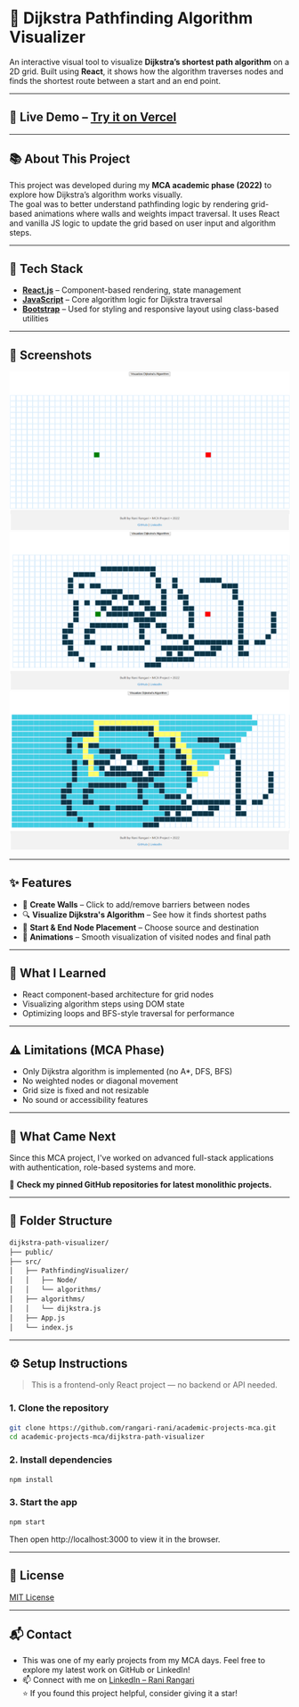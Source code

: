 # 📍 Dijkstra Pathfinding Algorithm Visualizer

An interactive visual tool to visualize **Dijkstra’s shortest path algorithm** on a 2D grid. Built using **React**, it shows how the algorithm traverses nodes and finds the shortest route between a start and an end point.

---

## 🚀 Live Demo – [Try it on Vercel](https://dijikstra-algorithm.vercel.app/)

---

## 📚 About This Project

This project was developed during my **MCA academic phase (2022)** to explore how Dijkstra’s algorithm works visually.  
The goal was to better understand pathfinding logic by rendering grid-based animations where walls and weights impact traversal. It uses React and vanilla JS logic to update the grid based on user input and algorithm steps.

---

## 🧰 Tech Stack

- **[React.js](https://reactjs.org/)** – Component-based rendering, state management
- **[JavaScript](https://www.javascript.com/)** – Core algorithm logic for Dijkstra traversal  
- **[Bootstrap](https://getbootstrap.com/)** – Used for styling and responsive layout using class-based utilities  
  
---
## 📸 Screenshots

![Start](https://github.com/rangari-rani/academic-projects-mca/blob/cf19e0181b435d26869dca678ae991f7f0f3e9cb/dijkstra-path-visualizer/public/start.png) 
![Blocks](https://github.com/rangari-rani/academic-projects-mca/blob/cf19e0181b435d26869dca678ae991f7f0f3e9cb/dijkstra-path-visualizer/public/blocks.png)  
![Final](https://github.com/rangari-rani/academic-projects-mca/blob/cf19e0181b435d26869dca678ae991f7f0f3e9cb/dijkstra-path-visualizer/public/final.png)  

---

## ✨ Features

- 🧱 **Create Walls** – Click to add/remove barriers between nodes
- 🔍 **Visualize Dijkstra's Algorithm** – See how it finds shortest paths
- 🚀 **Start & End Node Placement** – Choose source and destination
- 🎨 **Animations** – Smooth visualization of visited nodes and final path

---

## 🧠 What I Learned

- React component-based architecture for grid nodes
- Visualizing algorithm steps using DOM state
- Optimizing loops and BFS-style traversal for performance

---

## ⚠️ Limitations (MCA Phase)

- Only Dijkstra algorithm is implemented (no A*, DFS, BFS)
- No weighted nodes or diagonal movement
- Grid size is fixed and not resizable
- No sound or accessibility features

---

## 🔄 What Came Next

Since this MCA project, I've worked on advanced full-stack applications with authentication, role-based systems and more.

📌 **Check my pinned GitHub repositories for latest monolithic projects.**  

---

## 📁 Folder Structure

```bash
dijkstra-path-visualizer/
├── public/
├── src/
│   ├── PathfindingVisualizer/
│   │   ├── Node/
│   │   └── algorithms/
│   ├── algorithms/
│   │   └── dijkstra.js
│   ├── App.js
│   └── index.js
```

---

## ⚙️ Setup Instructions

> This is a frontend-only React project — no backend or API needed.

### 1. Clone the repository

```bash
git clone https://github.com/rangari-rani/academic-projects-mca.git
cd academic-projects-mca/dijkstra-path-visualizer
```

### 2. Install dependencies

```bash
npm install
```

### 3. Start the app

```bash
npm start
```  
Then open http://localhost:3000 to view it in the browser.  

---

## 📜 License

[MIT License](LICENSE)

---

## 📬 Contact

-  This was one of my early projects from my MCA days. Feel free to explore my latest work on GitHub or LinkedIn! 
- 📫 Connect with me on [LinkedIn – Rani Rangari](https://www.linkedin.com/in/rani-rangari/)  
⭐ If you found this project helpful, consider giving it a star!

